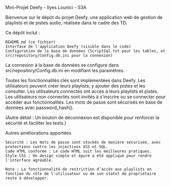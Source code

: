 Mini-Projet Deefy - Ilyes Lounici - S3A

Bienvenue sur le dépôt du projet Deefy, une application web de gestion de playlists et de pistes audio, réalisée dans le cadre des TD.

Ce dépôt inclut :

    README.md (ce fichier)
    Interface de l'application Deefy (visible dans le code)
    Configuration de la base de données (ScriptSql.txt pour les tables, et src/repository/Config.db.ini pour la connexion)
La connexion à la base de données se configure dans src/repository/Config.db.ini en modifiant les paramètres.

Toutes les fonctionnalités clés sont implémentées dans Deefy. 
Les utilisateurs peuvent créer leurs playlists, y ajouter des pistes et les consulter.
Les utilisateurs connectés ont accès à leurs playlists et pistes.
Les utilisateurs non connectés sont invités à s'inscrire ou se connecter pour accéder aux fonctionnalités.
Les mots de passe sont sécurisés en base de données avec password_hash().

(Autre détail : Un bouton de déconnexion est disponible pour renforcer la sécurité et faciliter les tests.)

Autres améliorations apportées

    Sécurité : Les mots de passe sont stockés de manière sécurisée, avec protections contre les injections XSS et SQL.
    Code HTML conforme : Le code HTML suit les meilleures pratiques.
    Style CSS : Un design simple et épuré a été appliqué pour rendre l'interface agréable.

    Note : La fonctionnalité de restriction d’accès aux playlists en fonction du rôle de l'utilisateur ou de son statut de propriétaire reste à développer.

